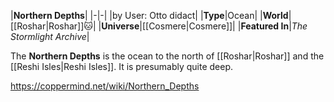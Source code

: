 |**Northern Depths**|
|-|-|
|by User: Otto didact|
|**Type**|Ocean|
|**World**|[[Roshar\|Roshar]]🐱︎|
|**Universe**|[[Cosmere\|Cosmere]]|
|**Featured In**|*The Stormlight Archive*|

The **Northern Depths** is the ocean to the north of [[Roshar\|Roshar]] and the [[Reshi Isles\|Reshi Isles]]. It is presumably quite deep.



https://coppermind.net/wiki/Northern_Depths
